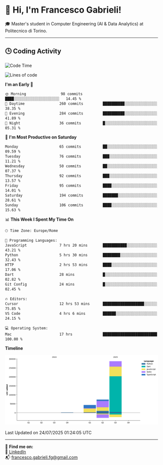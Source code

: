 # 👋 Hi, I'm Francesco Gabrieli!

🎓 Master's student in Computer Engineering (AI & Data Analytics) at Politecnico di Torino.  

---

## 🕒 Coding Activity

<!--START_SECTION:waka-->
![Code Time](http://img.shields.io/badge/Code%20Time-111%20hrs%2055%20mins-blue)

![Lines of code](https://img.shields.io/badge/From%20Hello%20World%20I%27ve%20Written-403.8%20thousand%20lines%20of%20code-blue)

**I'm an Early 🐤** 

```text
🌞 Morning                98 commits          ████░░░░░░░░░░░░░░░░░░░░░   14.45 % 
🌆 Daytime                260 commits         ██████████░░░░░░░░░░░░░░░   38.35 % 
🌃 Evening                284 commits         ██████████░░░░░░░░░░░░░░░   41.89 % 
🌙 Night                  36 commits          █░░░░░░░░░░░░░░░░░░░░░░░░   05.31 % 
```
📅 **I'm Most Productive on Saturday** 

```text
Monday                   65 commits          ██░░░░░░░░░░░░░░░░░░░░░░░   09.59 % 
Tuesday                  76 commits          ███░░░░░░░░░░░░░░░░░░░░░░   11.21 % 
Wednesday                50 commits          ██░░░░░░░░░░░░░░░░░░░░░░░   07.37 % 
Thursday                 92 commits          ███░░░░░░░░░░░░░░░░░░░░░░   13.57 % 
Friday                   95 commits          ████░░░░░░░░░░░░░░░░░░░░░   14.01 % 
Saturday                 194 commits         ███████░░░░░░░░░░░░░░░░░░   28.61 % 
Sunday                   106 commits         ████░░░░░░░░░░░░░░░░░░░░░   15.63 % 
```


📊 **This Week I Spent My Time On** 

```text
🕑︎ Time Zone: Europe/Rome

💬 Programming Languages: 
JavaScript               7 hrs 20 mins       ███████████░░░░░░░░░░░░░░   43.21 % 
Python                   5 hrs 30 mins       ████████░░░░░░░░░░░░░░░░░   32.43 % 
HTTP                     2 hrs 53 mins       ████░░░░░░░░░░░░░░░░░░░░░   17.06 % 
Dart                     28 mins             █░░░░░░░░░░░░░░░░░░░░░░░░   02.82 % 
Git Config               24 mins             █░░░░░░░░░░░░░░░░░░░░░░░░   02.45 % 

🔥 Editors: 
Cursor                   12 hrs 53 mins      ███████████████████░░░░░░   75.85 % 
VS Code                  4 hrs 6 mins        ██████░░░░░░░░░░░░░░░░░░░   24.15 % 

💻 Operating System: 
Mac                      17 hrs              █████████████████████████   100.00 % 
```

**Timeline**

![Lines of Code chart](https://raw.githubusercontent.com/francescogabrieli/francescogabrieli/main/assets/bar_graph.png)


 Last Updated on 24/07/2025 01:24:05 UTC
<!--END_SECTION:waka-->


---



🔗 **Find me on:**  
💼 [LinkedIn](https://www.linkedin.com/in/francesco-gabrieli)  
📬 francesco.gabrieli.fg@gmail.com  



